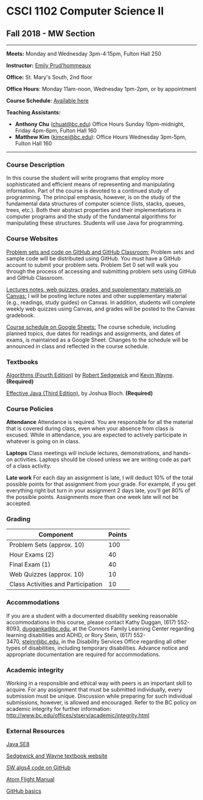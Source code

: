 # CSCI 1102 Computer Science II 
## Fall 2018 - MW Section

---

**Meets:** Monday and Wednesday 3pm-4:15pm, Fulton Hall 250

**Instructor:** [Emily Prud'hommeaux](http://www.cs.bc.edu/~prudhome/)

**Office:** St. Mary's South, 2nd floor

**Office Hours**: Monday 11am-noon, Wednesday 1pm-2pm, or by appointment

**Course Schedule**: [Available here](https://docs.google.com/spreadsheets/d/1l9SyJeukRpBjjyKE4N5IbpU2AcpS_MUX8ksVs5GH-rE/edit?usp=sharing)

**Teaching Assistants:**

+ **Anthony Chu** (chuat@bc.edu) Office Hours Sunday 10pm-midnight, Friday 4pm-6pm, Fulton Hall 160
+ **Matthew Kim** (kimcei@bc.edu): Office Hours Wednesday 3pm-5pm, Fulton Hall 160

---

### Course Description
In this course the student will write programs that employ more sophisticated and efficient means of representing and manipulating information. Part of the course is devoted to a continued study of programming. The principal emphasis, however, is on the study of the fundamental data structures of computer science (lists, stacks, queues, trees, etc.). Both their abstract properties and their implementations in computer programs and the study of the fundamental algorithms for manipulating these structures. Students will use Java for programming.

### Course Websites
[Problem sets and code on GitHub and GitHub Classroom:](https://github.com/BC-CSCI-1102-F18-MW) Problem sets and sample code will be distributed using GitHub. You must have a GitHub account to submit your problem sets. Problem Set 0 set will walk you through the process of accessing and submitting problem sets using GitHub and GitHub Classroom.

[Lectures notes, web quizzes, grades, and supplementary materials on Canvas:](https://bostoncollege.instructure.com/courses/1586272) 
I will be posting lecture notes and other supplementary material (e.g., readings, study guides) on Canvas. In addition, students will complete weekly web quizzes using Canvas, and grades will be posted to the Canvas gradebook.

[Course schedule on Google Sheets:](https://docs.google.com/spreadsheets/d/1l9SyJeukRpBjjyKE4N5IbpU2AcpS_MUX8ksVs5GH-rE/edit?usp=sharing) The course schedule, including planned topics, due dates for readings and assignments, and dates of exams, is maintained as a Google Sheet. Changes to the schedule will be announced in class and reflected in the course schedule.


### Textbooks

[Algorithms (Fourth Edition)](http://algs4.cs.princeton.edu/home/) by [Robert Sedgewick](http://www.cs.princeton.edu/~rs/) and [Kevin Wayne](http://www.cs.princeton.edu/~wayne/contact/). **(Required)**

[Effective Java (Third Edition)](https://www.amazon.com/Effective-Java-3rd-Joshua-Bloch/dp/0134685997), by Joshua Bloch. **(Required)**

### Course Policies

**Attendance** Attendance is required. You are responsible for all the material that is covered during class, even when your absence from class is excused. While in attendance, you are expected to actively participate in whatever is going on in class. 

**Laptops** Class meetings will include lectures, demonstrations, and hands-on activities. Laptops should be closed unless we are writing code as part of a class activity.

**Late work** For each day an assignment is late, I will deduct 10% of the total possible points for that assignment from your grade. For example, if you get everything right but turn in your assignment 2 days late, you'll get 80% of the possible points. Assignments more than one week late will not be accepted.

### Grading

| Component                            | Points     |
| ------------------------------------ | ---------- |
| Problem Sets (approx. 10)            | 100        |
| Hour Exams (2)                       | 40         |
| Final Exam (1)                       | 40         |
| Web Quizzes (approx. 10)             | 10         |
| Class Activities and Participation   | 10         |

### Accommodations
If you are a student with a documented disability seeking reasonable accommodations in this course, please contact Kathy Duggan, (617) 552-8093, dugganka@bc.edu, at the Connors Family Learning Center regarding learning disabilities and ADHD, or Rory Stein, (617) 552-3470, steinr@bc.edu, in the Disability Services Office regarding all other types of disabilities, including temporary disabilities. Advance notice and appropriate documentation are required for accommodations.

### Academic integrity
Working in a responsible and ethical way with peers is an important skill to acquire. For any assignment that must be submitted individually, every submission must be unique. Discussion while preparing for such individual submissions, however, is allowed and encouraged. Refer to the BC policy on academic integrity for further information:
http://www.bc.edu/offices/stserv/academic/integrity.html


### External Resources  
[Java SE8](https://docs.oracle.com/javase/8/docs/api/index.html?overview-summary.html)

[Sedgewick and Wayne textbook website](https://algs4.cs.princeton.edu/)

[SW algs4 code on GitHub](https://github.com/kevin-wayne/algs4)

[Atom Flight Manual](https://flight-manual.atom.io)

[GitHub basics](https://guides.github.com/activities/hello-world/)
